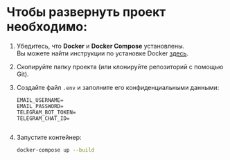 # Чтобы развернуть проект необходимо:

1. Убедитесь, что **Docker** и **Docker Compose** установлены.  
   Вы можете найти инструкции по установке Docker [здесь](https://docs.docker.com/engine/install/).

2. Скопируйте папку проекта (или клонируйте репозиторий с помощью Git).

3. Создайте файл `.env` и заполните его конфиденциальными данными:
    ```IMAP_SERVER=
    EMAIL_USERNAME=
    EMAIL_PASSWORD=
    TELEGRAM_BOT_TOKEN=
    TELEGRAM_CHAT_ID=
   

5. Запустите контейнер:
   ```bash
   docker-compose up --build
